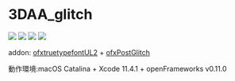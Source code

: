 # 3DAA_glitch
<img src = "https://github.com/yuyurigi/image/blob/master/20200517011507%23%23.png">
<img src = "https://github.com/yuyurigi/image/blob/master/20200517011508%23%23.png">
<img src = "https://github.com/yuyurigi/image/blob/master/20200517011509%23%23.png">
<img src = "https://github.com/yuyurigi/image/blob/master/20200517011510%23%23.png">

addon: <a href = "https://github.com/kentaroid/ofxTrueTypeFontUL2">ofxtruetypefontUL2</a> + <a href="https://github.com/maxillacult/ofxPostGlitch">ofxPostGlitch</a>

動作環境:macOS Catalina + Xcode 11.4.1 + openFrameworks v0.11.0
